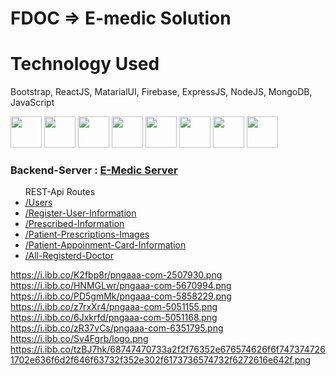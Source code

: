 # FDOC => E-medic Solution
# Technology Used
Bootstrap, ReactJS, MatarialUI, Firebase, ExpressJS, NodeJS, MongoDB, JavaScript

<img src="https://i.ibb.co/VDpNkFf/888847.png" width="50px" height="50px"/>
<img src="https://i.ibb.co/VDpNkFf/888847.png" width="50px" height="50px"/>
<img src="https://i.ibb.co/VDpNkFf/888847.png" width="50px" height="50px"/>
<img src="https://i.ibb.co/VDpNkFf/888847.png" width="50px" height="50px"/>
<img src="https://i.ibb.co/VDpNkFf/888847.png" width="50px" height="50px"/>
<img src="https://i.ibb.co/VDpNkFf/888847.png" width="50px" height="50px"/>
<img src="https://i.ibb.co/VDpNkFf/888847.png" width="50px" height="50px"/>
<img src="https://i.ibb.co/VDpNkFf/888847.png" width="50px" height="50px"/>


<h3> Backend-Server : <a href="https://project-101-doctor.herokuapp.com/">E-Medic Server</a></h3>
<ul>REST-Api Routes
   <li><a href="https://project-101-doctor.herokuapp.com/users">/Users</a> </li>
   <li><a href="https://project-101-doctor.herokuapp.com/reg-user-info">/Register-User-Information</a> </li>
   <li><a href="https://project-101-doctor.herokuapp.com/pres-info">/Prescribed-Information</a></li>
   <li><a href="https://project-101-doctor.herokuapp.com/pres-img">/Patient-Prescriptions-Images</a></li>
   <li><a href="https://project-101-doctor.herokuapp.com/users-info">/Patient-Appoinment-Card-Information</a></li>
   <li><a href="https://project-101-doctor.herokuapp.com/doctorlist">/All-Registerd-Doctor</a></li>
</ul>

https://i.ibb.co/K2fbp8r/pngaaa-com-2507930.png
https://i.ibb.co/HNMGLwr/pngaaa-com-5670994.png
https://i.ibb.co/PD5gmMk/pngaaa-com-5858229.png
https://i.ibb.co/z7rxXr4/pngaaa-com-5051155.png
https://i.ibb.co/6Jxkrfd/pngaaa-com-5051168.png
https://i.ibb.co/zR37vCs/pngaaa-com-6351795.png
https://i.ibb.co/Sv4Fgrb/logo.png
https://i.ibb.co/tzBJ7hk/68747470733a2f2f76352e676574626f6f7473747261702e636f6d2f646f63732f352e302f6173736574732f6272616e642f.png

